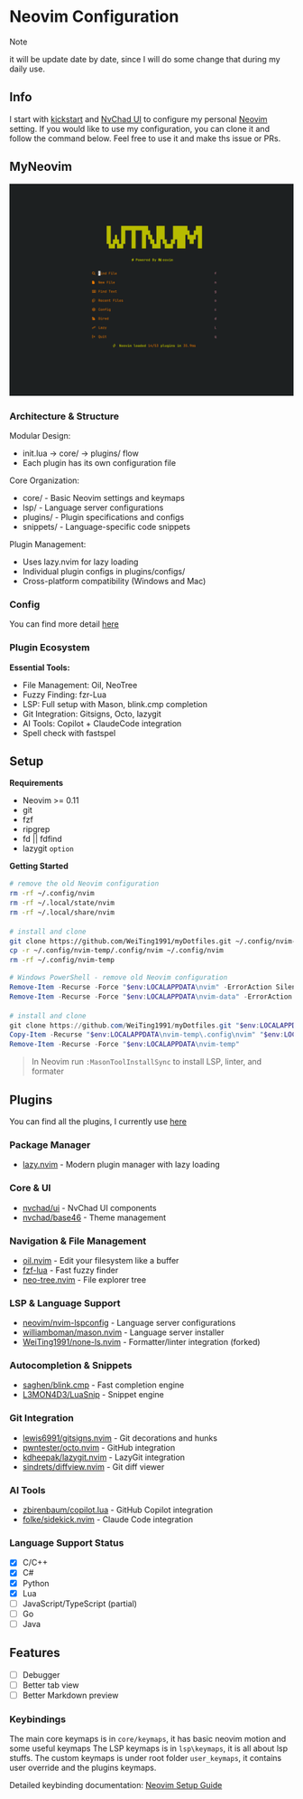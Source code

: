 # Neovim Configuration

> [!NOTE]
> it will be update date by date, since I will do some change that during my daily use.

## Info

I start with [kickstart] and [NvChad UI] to configure my personal [Neovim] setting. If you would like to use my configuration, you can clone it and follow the command below. Feel free to use it and make ths issue or PRs.

## MyNeovim

![WTNeovim](./doc/wtnvimV1.0.png)

### Architecture & Structure

Modular Design:

- init.lua → core/ → plugins/ flow
- Each plugin has its own configuration file

Core Organization:

- core/ - Basic Neovim settings and keymaps
- lsp/ - Language server configurations
- plugins/ - Plugin specifications and configs
- snippets/ - Language-specific code snippets

Plugin Management:

- Uses lazy.nvim for lazy loading
- Individual plugin configs in plugins/configs/
- Cross-platform compatibility (Windows and Mac)

### Config

You can find more detail [here](./structure.md)

### Plugin Ecosystem

**Essential Tools:**

- File Management: Oil, NeoTree
- Fuzzy Finding: fzr-Lua
- LSP: Full setup with Mason, blink.cmp completion
- Git Integration: Gitsigns, Octo, lazygit
- AI Tools: Copilot + ClaudeCode integration
- Spell check with fastspel

## Setup

**Requirements**

- Neovim >= 0.11
- git
- fzf
- ripgrep
- fd || fdfind
- lazygit `option`

**Getting Started**

```bash
# remove the old Neovim configuration
rm -rf ~/.config/nvim
rm -rf ~/.local/state/nvim
rm -rf ~/.local/share/nvim

# install and clone
git clone https://github.com/WeiTing1991/myDotfiles.git ~/.config/nvim-temp
cp -r ~/.config/nvim-temp/.config/nvim ~/.config/nvim
rm -rf ~/.config/nvim-temp
```

```powershell
# Windows PowerShell - remove old Neovim configuration
Remove-Item -Recurse -Force "$env:LOCALAPPDATA\nvim" -ErrorAction SilentlyContinue
Remove-Item -Recurse -Force "$env:LOCALAPPDATA\nvim-data" -ErrorAction SilentlyContinue

# install and clone
git clone https://github.com/WeiTing1991/myDotfiles.git "$env:LOCALAPPDATA\nvim-temp"
Copy-Item -Recurse "$env:LOCALAPPDATA\nvim-temp\.config\nvim" "$env:LOCALAPPDATA\nvim"
Remove-Item -Recurse -Force "$env:LOCALAPPDATA\nvim-temp"
```

> In Neovim run `:MasonToolInstallSync` to install LSP, linter, and formater

## Plugins

You can find all the plugins, I currently use [here](./plugins.md)

### **Package Manager**

- [lazy.nvim](https://github.com/folke/lazy.nvim) - Modern plugin manager with lazy loading

### **Core & UI**

- [nvchad/ui](https://github.com/nvchad/ui) - NvChad UI components
- [nvchad/base46](https://github.com/nvchad/base46) - Theme management

### **Navigation & File Management**

- [oil.nvim](https://github.com/stevearc/oil.nvim) - Edit your filesystem like a buffer
- [fzf-lua](https://github.com/ibhagwan/fzf-lua) - Fast fuzzy finder
- [neo-tree.nvim](https://github.com/nvim-neo-tree/neo-tree.nvim) - File explorer tree

### **LSP & Language Support**

- [neovim/nvim-lspconfig](https://github.com/neovim/nvim-lspconfig) - Language server configurations
- [williamboman/mason.nvim](https://github.com/williamboman/mason.nvim) - Language server installer
- [WeiTing1991/none-ls.nvim](https://github.com/WeiTing1991/none-ls.nvim) - Formatter/linter integration (forked)

### **Autocompletion & Snippets**

- [saghen/blink.cmp](https://github.com/saghen/blink.cmp) - Fast completion engine
- [L3MON4D3/LuaSnip](https://github.com/L3MON4D3/LuaSnip) - Snippet engine

### **Git Integration**

- [lewis6991/gitsigns.nvim](https://github.com/lewis6991/gitsigns.nvim) - Git decorations and hunks
- [pwntester/octo.nvim](https://github.com/pwntester/octo.nvim) - GitHub integration
- [kdheepak/lazygit.nvim](https://github.com/kdheepak/lazygit.nvim) - LazyGit integration
- [sindrets/diffview.nvim](https://github.com/sindrets/diffview.nvim) - Git diff viewer

### **AI Tools**

- [zbirenbaum/copilot.lua](https://github.com/zbirenbaum/copilot.lua) - GitHub Copilot integration
- [folke/sidekick.nvim](https://github.com/folke/sidekick.nvim) - Claude Code integration

### **Language Support Status**

- [x] C/C++
- [x] C#
- [x] Python
- [x] Lua
- [ ] JavaScript/TypeScript (partial)
- [ ] Go
- [ ] Java

## Features

- [ ] Debugger
- [ ] Better tab view
- [ ] Better Markdown preview

### Keybindings

The main core keymaps is in `core/keymaps`, it has basic neovim motion and some useful keymaps
The LSP keymaps is in `lsp\keymaps`, it is all about lsp stuffs.
The custom keymaps is under root folder `user_keymaps`, it contains user override and the plugins keymaps.

Detailed keybinding documentation: [Neovim Setup Guide](./keybindings.md)

[kickstart]: https://github.com/nvim-lua/kickstart.nvim
[Neovim]: https://neovim.io/
[GNU stow]: https://www.gnu.org/software/stow/manual/stow.html
[NvChad UI]: https://nvchad.com/
